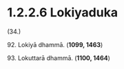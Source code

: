 # 1.2.2.6 Lokiyaduka

(34.)

92\. Lokiyā dhammā. (**1099, 1463**)

93\. Lokuttarā dhammā. (**1100, 1464**)
